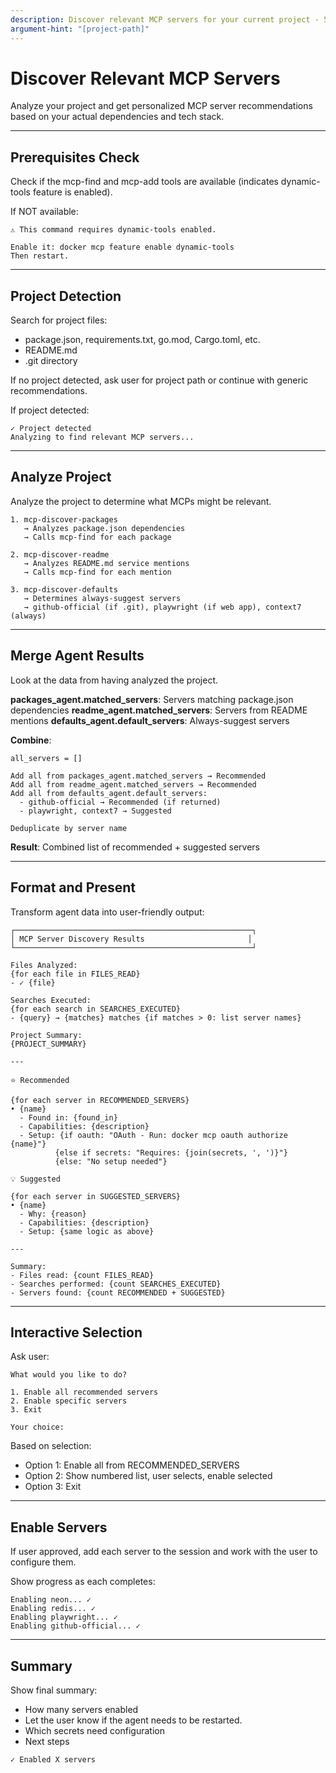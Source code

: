 ```yaml
---
description: Discover relevant MCP servers for your current project - 5
argument-hint: "[project-path]"
---
```


# Discover Relevant MCP Servers

Analyze your project and get personalized MCP server recommendations based on your actual dependencies and tech stack.

---

## Prerequisites Check

Check if the mcp-find and mcp-add tools are available (indicates dynamic-tools feature is enabled).

If NOT available:
```
⚠️ This command requires dynamic-tools enabled.

Enable it: docker mcp feature enable dynamic-tools
Then restart.
```

---

## Project Detection

Search for project files:
- package.json, requirements.txt, go.mod, Cargo.toml, etc.
- README.md
- .git directory

If no project detected, ask user for project path or continue with generic recommendations.

If project detected:
```
✓ Project detected
Analyzing to find relevant MCP servers...
```

---

## Analyze Project

Analyze the project to determine what MCPs might be relevant. 

```
1. mcp-discover-packages
   → Analyzes package.json dependencies
   → Calls mcp-find for each package

2. mcp-discover-readme
   → Analyzes README.md service mentions
   → Calls mcp-find for each mention

3. mcp-discover-defaults
   → Determines always-suggest servers
   → github-official (if .git), playwright (if web app), context7 (always)

```

---

## Merge Agent Results

Look at the data from having analyzed the project.

**packages_agent.matched_servers**: Servers matching package.json dependencies
**readme_agent.matched_servers**: Servers from README mentions
**defaults_agent.default_servers**: Always-suggest servers

**Combine**:
```
all_servers = []

Add all from packages_agent.matched_servers → Recommended
Add all from readme_agent.matched_servers → Recommended
Add all from defaults_agent.default_servers:
  - github-official → Recommended (if returned)
  - playwright, context7 → Suggested

Deduplicate by server name
```

**Result**: Combined list of recommended + suggested servers

---

## Format and Present

Transform agent data into user-friendly output:

```
┌─────────────────────────────────────────────────────┐
│ MCP Server Discovery Results                       │
└─────────────────────────────────────────────────────┘

Files Analyzed:
{for each file in FILES_READ}
- ✓ {file}

Searches Executed:
{for each search in SEARCHES_EXECUTED}
- {query} → {matches} matches {if matches > 0: list server names}

Project Summary:
{PROJECT_SUMMARY}

---

⭐️ Recommended

{for each server in RECOMMENDED_SERVERS}
• {name}
  - Found in: {found_in}
  - Capabilities: {description}
  - Setup: {if oauth: "OAuth - Run: docker mcp oauth authorize {name}"}
          {else if secrets: "Requires: {join(secrets, ', ')}"}
          {else: "No setup needed"}

💡 Suggested

{for each server in SUGGESTED_SERVERS}
• {name}
  - Why: {reason}
  - Capabilities: {description}
  - Setup: {same logic as above}

---

Summary:
- Files read: {count FILES_READ}
- Searches performed: {count SEARCHES_EXECUTED}
- Servers found: {count RECOMMENDED + SUGGESTED}
```

---

## Interactive Selection

Ask user:
```
What would you like to do?

1. Enable all recommended servers
2. Enable specific servers
3. Exit

Your choice:
```

Based on selection:
- Option 1: Enable all from RECOMMENDED_SERVERS
- Option 2: Show numbered list, user selects, enable selected
- Option 3: Exit

---

## Enable Servers

If user approved, add each server to the session and work with the user to configure them.

Show progress as each completes:
```
Enabling neon... ✓
Enabling redis... ✓
Enabling playwright... ✓
Enabling github-official... ✓
```

---

## Summary

Show final summary:
- How many servers enabled
- Let the user know if the agent needs to be restarted.
- Which secrets need configuration
- Next steps

```
✓ Enabled X servers
```
